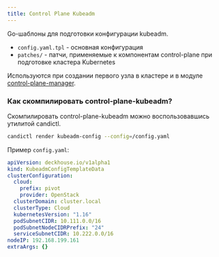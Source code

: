 ```yaml
---
title: Control Plane Kubeadm
---
```


Go-шаблоны для подготовки конфигурации kubeadm. 

* `config.yaml.tpl` - основная конфигурация
* `patches/` -  патчи, применяемые к компонентам control-plane при подготовке кластера Kubernetes

Используются при создании первого узла в кластере и в модуле [control-plane-manager](/modules/040-control-plane-manager/).

### Как скомпилировать control-plane-kubeadm?

Скомпилировать control-plane-kubeadm можно воспользовавшись утилитой candictl.
```bash
candictl render kubeadm-config --config=/config.yaml
```

Пример `config.yaml`:
```yaml
apiVersion: deckhouse.io/v1alpha1
kind: KubeadmConfigTemplateData
clusterConfiguration:
  cloud:
    prefix: pivot
    provider: OpenStack
  clusterDomain: cluster.local
  clusterType: Cloud
  kubernetesVersion: "1.16"
  podSubnetCIDR: 10.111.0.0/16
  podSubnetNodeCIDRPrefix: "24"
  serviceSubnetCIDR: 10.222.0.0/16
nodeIP: 192.168.199.161
extraArgs: {}
```
